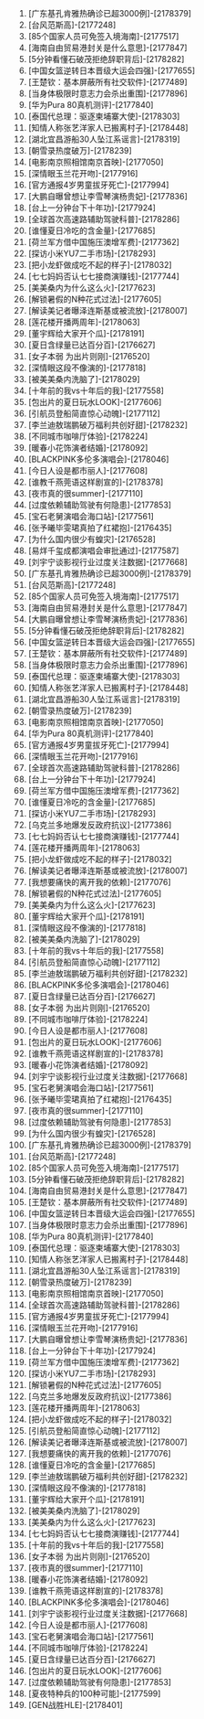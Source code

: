
1. [广东基孔肯雅热确诊已超3000例]-[2178379]
1. [台风范斯高]-[2177248]
1. [85个国家人员可免签入境海南]-[2177517]
1. [海南自由贸易港封关是什么意思]-[2177847]
1. [5分钟看懂石破茂拒绝辞职背后]-[2178282]
1. [中国女篮逆转日本晋级大运会四强]-[2177655]
1. [王楚钦：基本屏蔽所有社交软件]-[2177489]
1. [当身体极限时意志力会杀出重围]-[2177896]
1. [华为Pura 80真机测评]-[2177840]
1. [泰国代总理：驱逐柬埔寨大使]-[2178303]
1. [知情人称张艺洋家人已搬离村子]-[2178448]
1. [湖北宜昌游船30人坠江系谣言]-[2178319]
1. [朝雪录热度破万]-[2178239]
1. [电影南京照相馆南京首映]-[2177050]
1. [深情眼玉兰花开吻]-[2177916]
1. [官方通报4岁男童拔牙死亡]-[2177994]
1. [大鹏自曝曾想让李雪琴演杨贵妃]-[2177836]
1. [台上一分钟台下十年功]-[2177924]
1. [全球首次高速路辅助驾驶科普]-[2178286]
1. [谁懂夏日冷吃的含金量]-[2177685]
1. [荷兰军方借中国施压澳增军费]-[2177362]
1. [探访小米YU7二手市场]-[2178293]
1. [把小龙虾做成吃不起的样子]-[2178032]
1. [七七妈妈否认七七接商演赚钱]-[2177744]
1. [美美桑内为什么这么火]-[2177623]
1. [解锁暑假的N种花式过法]-[2177605]
1. [解读美记者曝泽连斯基或被流放]-[2178007]
1. [莲花楼开播两周年]-[2178063]
1. [董宇辉给大家开个瓜]-[2178191]
1. [夏日含绿量已达百分百]-[2176627]
1. [女子本弱 为出片则刚]-[2176520]
1. [深情眼这段不像演的]-[2177818]
1. [被美美桑内洗脑了]-[2178029]
1. [十年前的我vs十年后的我]-[2177558]
1. [包出片的夏日玩水LOOK]-[2177606]
1. [引航员登船简直惊心动魄]-[2177112]
1. [李兰迪敖瑞鹏破万福利共创好甜]-[2178232]
1. [不同城市咖啡厅体验]-[2178224]
1. [暖春小花饰演者结婚]-[2178092]
1. [BLACKPINK多伦多演唱会]-[2178046]
1. [今日人设是都市丽人]-[2177608]
1. [谁教千燕莞语这样剧宣的]-[2178378]
1. [夜市真的很summer]-[2177110]
1. [过度依赖辅助驾驶有何隐患]-[2177853]
1. [宝石老舅演唱会海口站]-[2177561]
1. [张予曦毕雯珺真拍了红裙抱]-[2176435]
1. [为什么国内很少有蝗灾]-[2176528]
1. [易烊千玺成都演唱会审批通过]-[2177587]
1. [刘宇宁谈影视行业过度关注数据]-[2177668]
1. [广东基孔肯雅热确诊已超3000例]-[2178379]
1. [台风范斯高]-[2177248]
1. [85个国家人员可免签入境海南]-[2177517]
1. [海南自由贸易港封关是什么意思]-[2177847]
1. [大鹏自曝曾想让李雪琴演杨贵妃]-[2177836]
1. [5分钟看懂石破茂拒绝辞职背后]-[2178282]
1. [中国女篮逆转日本晋级大运会四强]-[2177655]
1. [王楚钦：基本屏蔽所有社交软件]-[2177489]
1. [当身体极限时意志力会杀出重围]-[2177896]
1. [泰国代总理：驱逐柬埔寨大使]-[2178303]
1. [知情人称张艺洋家人已搬离村子]-[2178448]
1. [湖北宜昌游船30人坠江系谣言]-[2178319]
1. [朝雪录热度破万]-[2178239]
1. [电影南京照相馆南京首映]-[2177050]
1. [华为Pura 80真机测评]-[2177840]
1. [官方通报4岁男童拔牙死亡]-[2177994]
1. [深情眼玉兰花开吻]-[2177916]
1. [全球首次高速路辅助驾驶科普]-[2178286]
1. [台上一分钟台下十年功]-[2177924]
1. [荷兰军方借中国施压澳增军费]-[2177362]
1. [谁懂夏日冷吃的含金量]-[2177685]
1. [探访小米YU7二手市场]-[2178293]
1. [乌克兰多地爆发反政府抗议]-[2177386]
1. [七七妈妈否认七七接商演赚钱]-[2177744]
1. [莲花楼开播两周年]-[2178063]
1. [把小龙虾做成吃不起的样子]-[2178032]
1. [解读美记者曝泽连斯基或被流放]-[2178007]
1. [我想要痛快的离开我的依赖]-[2177076]
1. [解锁暑假的N种花式过法]-[2177605]
1. [美美桑内为什么这么火]-[2177623]
1. [董宇辉给大家开个瓜]-[2178191]
1. [深情眼这段不像演的]-[2177818]
1. [被美美桑内洗脑了]-[2178029]
1. [十年前的我vs十年后的我]-[2177558]
1. [引航员登船简直惊心动魄]-[2177112]
1. [李兰迪敖瑞鹏破万福利共创好甜]-[2178232]
1. [BLACKPINK多伦多演唱会]-[2178046]
1. [夏日含绿量已达百分百]-[2176627]
1. [女子本弱 为出片则刚]-[2176520]
1. [不同城市咖啡厅体验]-[2178224]
1. [今日人设是都市丽人]-[2177608]
1. [包出片的夏日玩水LOOK]-[2177606]
1. [谁教千燕莞语这样剧宣的]-[2178378]
1. [暖春小花饰演者结婚]-[2178092]
1. [刘宇宁谈影视行业过度关注数据]-[2177668]
1. [宝石老舅演唱会海口站]-[2177561]
1. [张予曦毕雯珺真拍了红裙抱]-[2176435]
1. [夜市真的很summer]-[2177110]
1. [过度依赖辅助驾驶有何隐患]-[2177853]
1. [为什么国内很少有蝗灾]-[2176528]
1. [广东基孔肯雅热确诊已超3000例]-[2178379]
1. [台风范斯高]-[2177248]
1. [85个国家人员可免签入境海南]-[2177517]
1. [5分钟看懂石破茂拒绝辞职背后]-[2178282]
1. [海南自由贸易港封关是什么意思]-[2177847]
1. [王楚钦：基本屏蔽所有社交软件]-[2177489]
1. [中国女篮逆转日本晋级大运会四强]-[2177655]
1. [当身体极限时意志力会杀出重围]-[2177896]
1. [华为Pura 80真机测评]-[2177840]
1. [泰国代总理：驱逐柬埔寨大使]-[2178303]
1. [知情人称张艺洋家人已搬离村子]-[2178448]
1. [湖北宜昌游船30人坠江系谣言]-[2178319]
1. [朝雪录热度破万]-[2178239]
1. [电影南京照相馆南京首映]-[2177050]
1. [全球首次高速路辅助驾驶科普]-[2178286]
1. [官方通报4岁男童拔牙死亡]-[2177994]
1. [深情眼玉兰花开吻]-[2177916]
1. [大鹏自曝曾想让李雪琴演杨贵妃]-[2177836]
1. [台上一分钟台下十年功]-[2177924]
1. [荷兰军方借中国施压澳增军费]-[2177362]
1. [探访小米YU7二手市场]-[2178293]
1. [解锁暑假的N种花式过法]-[2177605]
1. [乌克兰多地爆发反政府抗议]-[2177386]
1. [莲花楼开播两周年]-[2178063]
1. [把小龙虾做成吃不起的样子]-[2178032]
1. [引航员登船简直惊心动魄]-[2177112]
1. [解读美记者曝泽连斯基或被流放]-[2178007]
1. [我想要痛快的离开我的依赖]-[2177076]
1. [谁懂夏日冷吃的含金量]-[2177685]
1. [李兰迪敖瑞鹏破万福利共创好甜]-[2178232]
1. [深情眼这段不像演的]-[2177818]
1. [董宇辉给大家开个瓜]-[2178191]
1. [被美美桑内洗脑了]-[2178029]
1. [美美桑内为什么这么火]-[2177623]
1. [七七妈妈否认七七接商演赚钱]-[2177744]
1. [十年前的我vs十年后的我]-[2177558]
1. [女子本弱 为出片则刚]-[2176520]
1. [夜市真的很summer]-[2177110]
1. [暖春小花饰演者结婚]-[2178092]
1. [谁教千燕莞语这样剧宣的]-[2178378]
1. [BLACKPINK多伦多演唱会]-[2178046]
1. [刘宇宁谈影视行业过度关注数据]-[2177668]
1. [今日人设是都市丽人]-[2177608]
1. [宝石老舅演唱会海口站]-[2177561]
1. [不同城市咖啡厅体验]-[2178224]
1. [夏日含绿量已达百分百]-[2176627]
1. [包出片的夏日玩水LOOK]-[2177606]
1. [过度依赖辅助驾驶有何隐患]-[2177853]
1. [夏夜特种兵的100种可能]-[2177599]
1. [GEN战胜HLE]-[2178401]